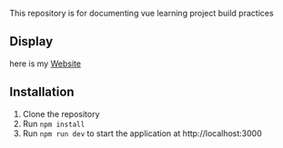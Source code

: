 This repository is for documenting vue learning project build practices

## Display
here is my [Website](https://soft-haupia-da1b68.netlify.app)
## Installation
1. Clone the repository
1. Run `npm install`
2. Run `npm run dev` to start the application at http://localhost:3000
